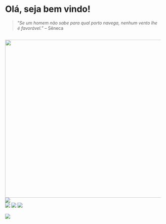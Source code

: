<h1>Olá, seja bem vindo!</h1>

> “_Se um homem não sabe para qual porto navega, nenhum vento lhe é favorável._” – Sêneca
##

<div style="display: block">
<img width="510" src="https://github-readme-stats.vercel.app/api?username=nellgit&show_icons=true&theme=dark"></img>
<img src="https://github-readme-stats.vercel.app/api/top-langs/?username=nellgit&layout=donut&theme=dark"></img>
</div>

<div> 
  <a href="https://www.instagram.com/eea2030/" target="_blank"><img src="https://img.shields.io/badge/-Instagram-%23E4405F?style=for-the-badge&logo=instagram&logoColor=white" target="_blank"></a>
  <a href = "mailto:gestor.compras.logistica@gmail.com"><img src="https://img.shields.io/badge/-Gmail-%23333?style=for-the-badge&logo=gmail&logoColor=red" target="_blank"></a>
  <a href="https://www.linkedin.com/in/emmanuel-araujo-43544614/" target="_blank"><img src="https://img.shields.io/badge/-LinkedIn-%230077B5?style=for-the-badge&logo=linkedin&logoColor=white" target="_blank"></a> 


<div style="display: inline_block"><br>
    <img align="center" src="https://skillicons.dev/icons?i=html,css,js,react,java,php,mysql,postgresql">
</div>

  ##
</div>
